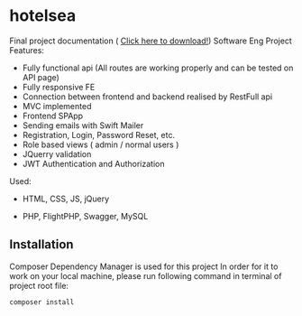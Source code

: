 # hotelsea
Final project documentation 
( [Click here to download!](https://github.com/haris-hukara/hotelsea/blob/main/Haris%20Hukara%20Project.docx?raw=true))
Software Eng Project 
Features:
- Fully functional api (All routes are working properly and can be tested on API page)
- Fully responsive FE
- Connection between frontend and backend realised by RestFull api
- MVC implemented
- Frontend SPApp
- Sending emails with Swift Mailer
- Registration, Login, Password Reset, etc.
- Role based views ( admin / normal users )
- JQuerry validation
- JWT Authentication and Authorization


Used:

- HTML, CSS, JS, jQuery
 
- PHP, FlightPHP, Swagger, MySQL


## Installation
Composer Dependency Manager is used for this project
In order for it to work on your local machine, please run following command in terminal of project root file:

```bash
composer install
```
